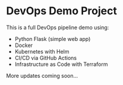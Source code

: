 # DevOps Demo Project

This is a full DevOps pipeline demo using:

- Python Flask (simple web app)
- Docker
- Kubernetes with Helm
- CI/CD via GitHub Actions
- Infrastructure as Code with Terraform

More updates coming soon...
